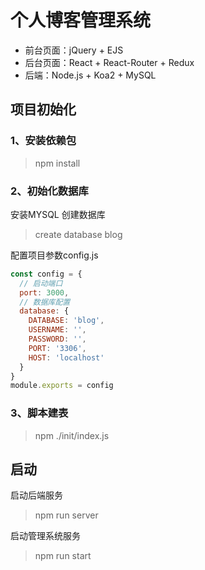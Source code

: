 # 个人博客管理系统

* 前台页面：jQuery + EJS
* 后台页面：React + React-Router + Redux
* 后端：Node.js + Koa2 + MySQL

## 项目初始化
### 1、安装依赖包

> npm install

### 2、初始化数据库
安装MYSQL
创建数据库

> create database blog

配置项目参数config.js

```javascript
const config = {
  // 启动端口
  port: 3000,
  // 数据库配置
  database: {
    DATABASE: 'blog',
    USERNAME: '',
    PASSWORD: '',
    PORT: '3306',
    HOST: 'localhost'
  }
}
module.exports = config
```

### 3、脚本建表

> npm ./init/index.js

## 启动

启动后端服务

> npm run server

启动管理系统服务

> npm run start
